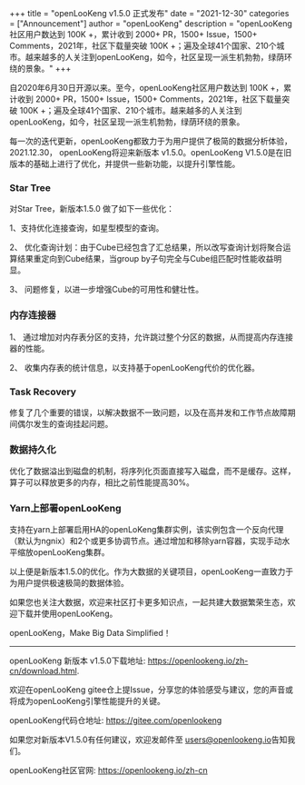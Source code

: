 +++ 
title = "openLooKeng v1.5.0 正式发布"
date = "2021-12-30"
categories = ["Announcement"]
author = "openLooKeng"
description = "openLooKeng社区用户数达到 100K +，累计收到 2000+ PR，1500+ Issue，1500+ Comments，2021年，社区下载量突破 100K +；遍及全球41个国家、210个城市。越来越多的人关注到openLooKeng，如今，社区呈现一派生机勃勃，绿荫环绕的景象。"
+++
 
自2020年6月30日开源以来。至今，openLooKeng社区用户数达到 100K +，累计收到 2000+ PR，1500+ Issue，1500+ Comments，2021年，社区下载量突破 100K +；遍及全球41个国家、210个城市。越来越多的人关注到openLooKeng，如今，社区呈现一派生机勃勃，绿荫环绕的景象。

每一次的迭代更新，openLooKeng都致力于为用户提供了极简的数据分析体验， 
2021.12.30， openLooKeng将迎来新版本 v1.5.0。openLooKeng V1.5.0是在旧版本的基础上进行了优化，并提供一些新功能，以提升引擎性能。
 
### Star Tree
对Star Tree，新版本1.5.0 做了如下一些优化：

1、支持优化连接查询，如星型模型的查询。

2、 优化查询计划：由于Cube已经包含了汇总结果，所以改写查询计划将聚合运算结果重定向到Cube结果，当group by子句完全与Cube组匹配时性能收益明显。

3、 问题修复，以进一步增强Cube的可用性和健壮性。


### 内存连接器

1、 通过增加对内存表分区的支持，允许跳过整个分区的数据，从而提高内存连接器的性能。

2、 收集内存表的统计信息，以支持基于openLooKeng代价的优化器。

### Task Recovery
修复了几个重要的错误，以解决数据不一致问题，以及在高并发和工作节点故障期间偶尔发生的查询挂起问题。

### 数据持久化

优化了数据溢出到磁盘的机制，将序列化页面直接写入磁盘，而不是缓存。这样，算子可以释放更多的内存，相比之前性能提高30%。

### Yarn上部署openLooKeng
支持在yarn上部署启用HA的openLoKeng集群实例，该实例包含一个反向代理（默认为ngnix）和2个或更多协调节点。通过增加和移除yarn容器，实现手动水平缩放openLooKeng集群。

以上便是新版本1.5.0的优化。作为大数据的关键项目，openLooKeng一直致力于为用户提供极速极简的数据体验。

如果您也关注大数据，欢迎来社区打卡更多知识点，一起共建大数据繁荣生态，欢迎下载并使用openLooKeng。 

openLooKeng，Make Big Data Simplified！

---

openLooKeng 新版本 v1.5.0下载地址: <https://openlookeng.io/zh-cn/download.html>.

欢迎在openLooKeng gitee仓上提Issue，分享您的体验感受与建议，您的声音或将成为openLooKeng引擎性能提升的关键。 

openLooKeng代码仓地址: <https://gitee.com/openlookeng>

如果您对新版本V1.5.0有任何建议，欢迎发邮件至 <users@openlookeng.io>告知我们。

openLooKeng社区官网: <https://openlookeng.io/zh-cn> 

